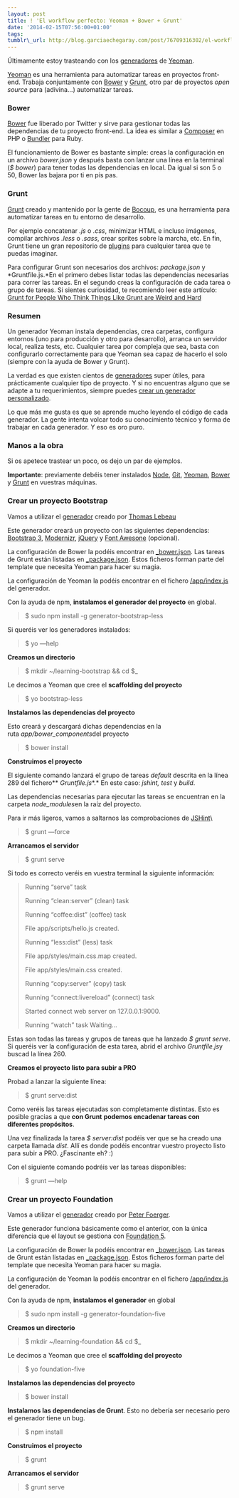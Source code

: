 ```yaml
--- 
layout: post 
title: ! 'El workflow perfecto: Yeoman + Bower + Grunt'
date: '2014-02-15T07:56:00+01:00' 
tags: 
tumblr\_url: http://blog.garciaechegaray.com/post/76709316302/el-workflow-perfecto-yeoman-bower-grunt
---
```


Últimamente estoy trasteando con los
[generadores](http://yeoman.io/community-generators.html) de
[Yeoman](http://yeoman.io "Yeoman").

[Yeoman](http://yeoman.io "Yeoman") es una herramienta para automatizar
tareas en proyectos front-end. Trabaja conjuntamente con
[Bower](http://bower.io) y [Grunt](http://gruntjs.com), otro par de
proyectos *open source* para (adivina…) automatizar tareas.

### Bower

[Bower](http://bower.io) fue liberado por Twitter y sirve para gestionar
todas las dependencias de tu proyecto front-end. La idea es similar a
[Composer](https://getcomposer.org/) en PHP o
[Bundler](http://bundler.io/) para Ruby.

El funcionamiento de Bower es bastante simple: creas la configuración en
un archivo *bower.json* y después basta con lanzar una línea en la
terminal (*\$ bower*) para tener todas las dependencias en local. Da
igual si son 5 o 50, Bower las bajara por ti en pis pas.

### Grunt

[Grunt](http://gruntjs.com) creado y mantenido por la gente de
[Bocoup](http://bocoup.com/), es una herramienta para automatizar tareas
en tu entorno de desarrollo.

Por ejemplo concatenar *.js* o *.css*, minimizar HTML e incluso
imágenes, compilar archivos *.less* o *.sass*, crear sprites sobre la
marcha, etc. En fin, Grunt tiene un gran repositorio de
[plugins](http://gruntjs.com/plugins "Grunt plugins") para cualquier
tarea que te puedas imaginar.

Para configurar Grunt son necesarios dos archivos: *package.json* y
*Gruntfile.js.*En el primero debes listar todas las dependencias
necesarias para correr las tareas. En el segundo creas la configuración
de cada tarea o grupo de tareas. Si sientes curiosidad, te recomiendo
leer este artículo: [Grunt for People Who Think Things Like Grunt are
Weird and
Hard](http://24ways.org/2013/grunt-is-not-weird-and-hard/ "Grunt for People Who Think Things Like Grunt are Weird and Hard")

### Resumen

Un generador Yeoman instala dependencias, crea carpetas, configura
entornos (uno para producción y otro para desarrollo), arranca un
servidor local, realiza tests, etc. Cualquier tarea por compleja que
sea, basta con configurarlo correctamente para que Yeoman sea capaz de
hacerlo el solo (siempre con la ayuda de Bower y Grunt).

La verdad es que existen cientos de
[generadores](http://yeoman.io/community-generators.html) super útiles,
para prácticamente cualquier tipo de proyecto. Y si no encuentras alguno
que se adapte a tu requerimientos, siempre puedes [crear un generador
personalizado](http://yeoman.io/generators.html#writing-your-first-generator "Yeoman: writing your first generator").

Lo que más me gusta es que se aprende mucho leyendo el código de cada
generador. La gente intenta volcar todo su conocimiento técnico y forma
de trabajar en cada generador. Y eso es oro puro.

### Manos a la obra

Si os apetece trastear un poco, os dejo un par de ejemplos.

**Importante**: previamente debéis tener instalados
[Node](http://nodejs.org/download/), [Git](http://git-scm.com/),
[Yeoman](http://yeoman.io/community-generators.html "Yeoman: community generators"),
[Bower](http://bower.io) y [Grunt](http://gruntjs.com) en vuestras
máquinas.

### Crear un proyecto Bootstrap

Vamos a utilizar
el [generador](https://github.com/Thomas-Lebeau/generator-bootstrap-less "yeoman generator bootstrap") creado
por [Thomas Lebeau](https://github.com/Thomas-Lebeau)

Este generador creará un proyecto con las siguientes dependencias:
[Bootstrap 3](http://getbootstrap.com),
[Modernizr](http://modernizr.com/), [jQuery](http://jquery.com/) y [Font
Awesone](http://fortawesome.github.io/Font-Awesome/) (opcional).

La configuración de Bower la podéis encontrar en
[\_bower.json](https://github.com/Thomas-Lebeau/generator-bootstrap-less/blob/master/app/templates/_bower.json). Las
tareas de Grunt están listadas en
[\_package.json](https://github.com/Thomas-Lebeau/generator-bootstrap-less/blob/master/app/templates/_package.json). Estos
ficheros forman parte del template que necesita Yeoman para hacer su
magia.

La configuración de Yeoman la podéis encontrar en el fichero
[/app/index.js](https://github.com/Thomas-Lebeau/generator-bootstrap-less/blob/master/app/index.js)
del generador.

Con la ayuda de npm, **instalamos el generador del proyecto** en global.

> $ sudo npm install -g generator-bootstrap-less

Si queréis ver los generadores instalados:

> $ yo —help

**Creamos un directorio**

> $ mkdir \~/learning-bootstrap && cd $_

Le decimos a Yeoman que cree el **scaffolding del proyecto**

> $ yo bootstrap-less

**Instalamos las dependencias del proyecto**

Esto creará y descargará dichas dependencias en la
ruta *app/bower\_components*del proyecto

> $ bower install

**Construimos el proyecto**

El siguiente comando lanzará el grupo de tareas *default* descrita en
la línea 289 del fichero** *Gruntfile.js**.* En este caso: *jshint,
test* y *build*.

Las dependencias necesarias para ejecutar las tareas se encuentran en la
carpeta *node\_modules*en la raíz del proyecto.

Para ir más ligeros, vamos a saltarnos las comprobaciones
de [JSHint](http://www.jshint.com/install/)\

> $ grunt —force

**Arrancamos el servidor**

> $ grunt serve

Si todo es correcto veréis en vuestra terminal la siguiente información:

> Running “serve” task
>
> Running “clean:server” (clean) task
>
> Running “coffee:dist” (coffee) task
>
> File app/scripts/hello.js created.
>
> Running “less:dist” (less) task
>
> File app/styles/main.css.map created.
>
> File app/styles/main.css created.
>
> Running “copy:server” (copy) task
>
> Running “connect:livereload” (connect) task
>
> Started connect web server on 127.0.0.1:9000.
>
> Running “watch” task Waiting…

Estas son todas las tareas y grupos de tareas que ha lanzado *\$ grunt
serve*. Si queréis ver la configuración de esta tarea, abrid el archivo
*Gruntfile.js*y buscad la línea 260.

**Creamos el proyecto listo para subir a PRO**

Probad a lanzar la siguiente línea:

> $ grunt serve:dist

Como veréis las tareas ejecutadas son completamente distintas. Esto es
posible gracias a que **con Grunt** **podemos encadenar tareas con
diferentes propósitos**.

Una vez finalizada la tarea *\$ server:dist* podéis ver que se ha creado
una carpeta llamada *dist*. Allí es donde podéis encontrar vuestro
proyecto listo para subir a PRO. ¿Fascinante eh? :)

Con el siguiente comando podréis ver las tareas disponibles:

> $ grunt —help

### Crear un proyecto Foundation

Vamos a utilizar el
[generador](https://github.com/bauschan/generator-foundation-five)
creado por [Peter Foerger](https://github.com/bauschan).

Este generador funciona básicamente como el anterior, con la única
diferencia que el layout se gestiona con [Foundation
5](http://foundation.zurb.com).

La configuración de Bower la podéis encontrar en
[\_bower.json](https://github.com/bauschan/generator-foundation-five/blob/master/app/templates/_bower.json).
Las tareas de Grunt están listadas en
[\_package.json](https://github.com/bauschan/generator-foundation-five/blob/master/app/templates/_package.json).
Estos ficheros forman parte del template que necesita Yeoman para hacer
su magia.

La configuración de Yeoman la podéis encontrar en el fichero
[/app/index.js](https://github.com/bauschan/generator-foundation-five/blob/master/app/index.js)
del generador.

Con la ayuda de npm, **instalamos el generador** en global

> $ sudo npm install -g generator-foundation-five

**Creamos un directorio**

> $ mkdir \~/learning-foundation && cd $_

Le decimos a Yeoman que cree el **scaffolding del proyecto**

> $ yo foundation-five

**Instalamos las dependencias del proyecto**

> $ bower install

**Instalamos las dependencias de Grunt**. Esto no debería ser necesario
pero el generador tiene un bug.

> $ npm install

**Construimos el proyecto**

> $ grunt

**Arrancamos el servidor**

> $ grunt serve
